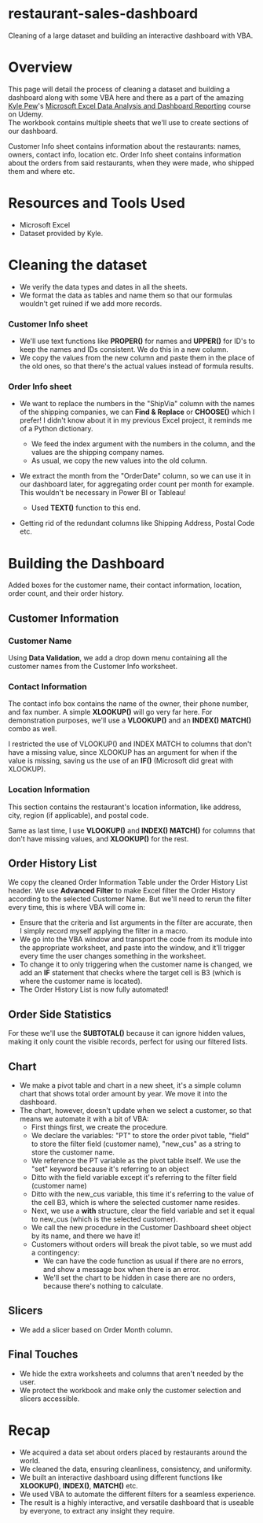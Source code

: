 # restaurant-sales-dashboard
  Cleaning of a large dataset and building an interactive dashboard with VBA.

# Overview 
This page will detail the process of cleaning a dataset and building a dashboard along with some VBA here and there as a part of the amazing [Kyle Pew](https://www.linkedin.com/in/kylepew/)'s [Microsoft Excel Data Analysis and Dashboard Reporting](https://www.udemy.com/course/microsoft-excel-data-analysis-and-dashboard-reporting/) course on Udemy.  
The workbook contains multiple sheets that we'll use to create sections of our dashboard. 

Customer Info sheet contains information about the restaurants: names, owners, contact info, location etc.
Order Info sheet contains information about the orders from said restaurants, when they were made, who shipped them and where etc.

# Resources and Tools Used 
- Microsoft Excel 
- Dataset provided by Kyle.

# Cleaning the dataset
- We verify the data types and dates in all the sheets.
- We format the data as tables and name them so that our formulas wouldn't get ruined if we add more records.
### Customer Info sheet
- We'll use text functions like **PROPER()** for names and **UPPER()** for ID's to keep the names and IDs consistent. We do this in a new column.
- We copy the values from the new column and paste them in the place of the old ones, so that there's the actual values instead of formula results.

### Order Info sheet
- We want to replace the numbers in the "ShipVia" column with the names of the shipping companies, we can **Find & Replace** or **CHOOSE()** which I prefer! I didn't know about it in my previous Excel project, it reminds me of a Python dictionary.
  - We feed the index argument with the numbers in the column, and the values are the shipping company names.
  - As usual, we copy the new values into the old column.

- We extract the month from the "OrderDate" column, so we can use it in our dashboard later, for aggregating order count per month for example.  This wouldn't be necessary in Power BI or Tableau!
  - Used **TEXT()** function to this end.
- Getting rid of the redundant columns like Shipping Address, Postal Code etc.

# Building the Dashboard
Added boxes for the customer name, their contact information, location, order count, and their order history.
## Customer Information
### Customer Name
Using **Data Validation**, we add a drop down menu containing all the customer names from the Customer Info worksheet.
### Contact Information
The contact info box contains the name of the owner, their phone number, and fax number. A simple **XLOOKUP()** will go very far here. For demonstration purposes, we'll use a **VLOOKUP()** and an **INDEX() MATCH()** combo as well.

I restricted the use of VLOOKUP() and INDEX MATCH to columns that don't have a missing value, since XLOOKUP has an argument for when if the value is missing, saving us the use of an **IF()** (Microsoft did great with XLOOKUP).

### Location Information
This section contains the restaurant's location information, like address, city, region (if applicable), and postal code.

Same as last time, I use **VLOOKUP()** and **INDEX() MATCH()** for columns that don't have missing values, and **XLOOKUP()** for the rest.

## Order History List

We copy the cleaned Order Information Table under the Order History List header.
We use **Advanced Filter** to make Excel filter the Order History according to the selected Customer Name. But we'll need to rerun the filter every time, this is where VBA will come in:
  - Ensure that the criteria and list arguments in the filter are accurate, then I simply record myself applying the filter in a macro.
  - We go into the VBA window and transport the code from its module into the appropriate worksheet, and paste into the window, and it'll trigger every time the user changes something in the worksheet.
  - To change it to only triggering when the customer name is changed, we add an **IF** statement that checks where the target cell is B3 (which is where the customer name is located).
  - The Order History List is now fully automated!

## Order Side Statistics
For these we'll use the **SUBTOTAL()** because it can ignore hidden values, making it only count the visible records, perfect for using our filtered lists.

## Chart
- We make a pivot table and chart in a new sheet, it's a simple column chart that shows total order amount by year. We move it into the dashboard.
- The chart, however, doesn't update when we select a customer, so that means we automate it with a bit of VBA:
  - First things first, we create the procedure.
  - We declare the variables: "PT" to store the order pivot table, "field" to store the filter field (customer name), "new_cus" as a string to store the customer name.
  - We reference the PT variable as the pivot table itself. We use the "set" keyword because it's referring to an object
  - Ditto with the field variable except it's referring to the filter field (customer name)
  - Ditto with the new_cus variable, this time it's referring to the value of the cell B3, which is where the selected customer name resides.
  - Next, we use a **with** structure, clear the field variable and set it equal to new_cus (which is the selected customer).
  - We call the new procedure in the Customer Dashboard sheet object by its name, and there we have it!
  - Customers without orders will break the pivot table, so we must add a contingency:
    - We can have the code function as usual if there are no errors, and show a message box when there is an error.
    - We'll set the chart to be hidden in case there are no orders, because there's nothing to calculate.


## Slicers
  - We add a slicer based on Order Month column.

## Final Touches
- We hide the extra worksheets and columns that aren't needed by the user.
- We protect the workbook and make only the customer selection and slicers accessible.

# Recap
- We acquired a data set about orders placed by restaurants around the world.
- We cleaned the data, ensuring cleanliness, consistency, and uniformity.
- We built an interactive dashboard using different functions like **XLOOKUP()**, **INDEX()**, **MATCH()** etc.
- We used VBA to automate the different filters for a seamless experience.
- The result is a highly interactive, and versatile dashboard that is useable by everyone, to extract any insight they require.



